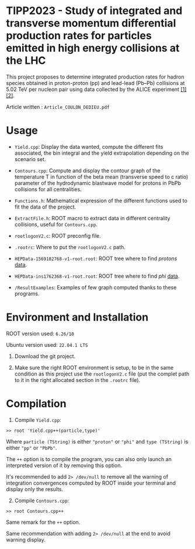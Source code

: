# TIPP2023 - Study of integrated and transverse momentum differential production rates for particles emitted in high energy collisions at the LHC

This project proposes to determine integrated production rates for hadron species obtained in proton-proton (pp) and lead-lead (Pb–Pb) collisions at 5.02 TeV per nucleon pair using data collected by the ALICE experiment [[1]](https://arxiv.org/abs/1910.07678) [[2]](https://arxiv.org/abs/1910.14419).

Article written : `Article_COULON_DEDIEU.pdf`



# Usage 

- `Yield.cpp`: Display the data wanted, compute the different fits associated, the bin integral and the yield extrapolation depending on the scenario set.
- `Contours.cpp`: Compute and display the contour graph of the temperature T in function of the beta mean (transverse speed to c ratio) parameter of the hydrodynamic blastwave model for protons in PbPb collisions for all centralities.


- `Functions.h`: Mathematical expression of the different functions used to fit the data of the project.
- `ExtractFile.h`: ROOT macro to extract data in different centrality collisions, useful for `Contours.cpp`.


- `rootlogonV2.c`: ROOT preconfig file. 
- `.rootrc`: Where to put the `rootlogonV2.c` path.
 
 
- `HEPData-1569102768-v1-root.root`: ROOT tree where to find *protons* [data](https://www.hepdata.net/record/sandbox/1569102768).
- `HEPData-ins1762368-v1-root.root`: ROOT tree where to find *phi* [data](https://www.hepdata.net/record/ins1762368).


- `/ResultExamples`: Examples of few graph computed thanks to these programs.



# Environment and Installation

ROOT version used: `6.26/10`

Ubuntu version used: `22.04.1 LTS`

1. Download the git project.


2. Make sure the right ROOT environment is setup, to be in the same condition as this project use the `rootlogonV2.c` file (put the complet path to it in the right allocated section in the `.rootrc` file).



# Compilation

1. Compile `Yield.cpp`:

```
>> root 'Yield.cpp++(particle,type)'
```

Where `particle (TString)` is either `"proton"` or `"phi"` and `type (TString)` is either `"pp"` or `"PbPb"`. 

The `++` option is to compile the program, you can also only launch an interpreted version of it by removing this option.

It's recommended to add `2> /dev/null` to remove all the warning of integration convergences computed by ROOT inside your terminal and display only the results.


2. Compile `Contours.cpp`:
```
>> root Contours.cpp++
```

Same remark for the `++` option.

Same recommendation with adding `2> /dev/null` at the end to avoid warning display.
